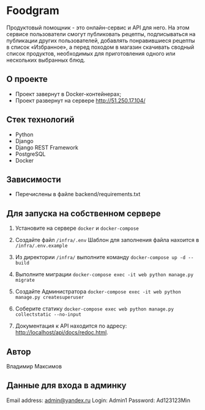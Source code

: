 # Foodgram

 Продуктовый помощник - это онлайн-сервис и API для него. На этом сервисе пользователи смогут публиковать рецепты, подписываться на публикации других пользователей, добавлять понравившиеся рецепты в список «Избранное», а перед походом в магазин скачивать сводный список продуктов, необходимых для приготовления одного или нескольких выбранных блюд.

## О проекте 

- Проект завернут в Docker-контейнерах;
- Проект развернут на сервере http://51.250.17.104/
  
## Стек технологий
- Python
- Django
- Django REST Framework
- PostgreSQL
- Docker

## Зависимости
- Перечислены в файле backend/requirements.txt


## Для запуска на собственном сервере

1. Установите на сервере `docker` и `docker-compose`
2. Создайте файл `/infra/.env` Шаблон для заполнения файла нахоится в `/infra/.env.example`
3. Из директории `/infra/` выполните команду `docker-compose up -d --build`
5. Выполните миграции `docker-compose exec -it web python manage.py migrate`
6. Создайте Администратора `docker-compose exec -it web python manage.py createsuperuser`
7. Соберите статику `docker-compose exec web python manage.py collectstatic --no-input`

8. Документация к API находится по адресу: <http://localhost/api/docs/redoc.html>.

## Автор

Владимир Максимов

## Данные для входа в админку

Email address: admin@yandex.ru
Login: Admin1
Password: Ad123123Min
